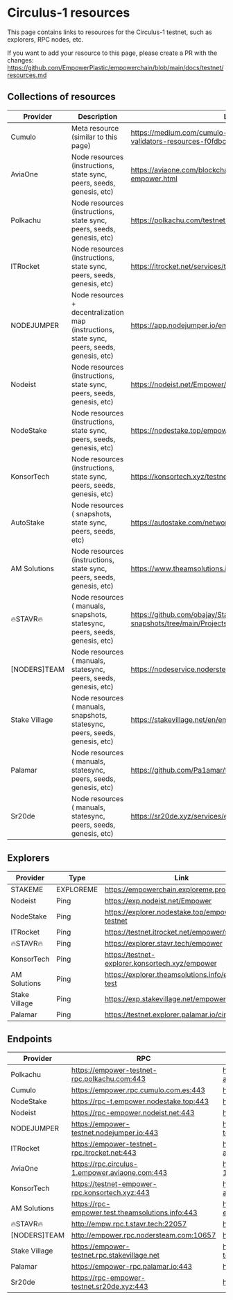 # Circulus-1 resources

This page contains links to resources for the Circulus-1 testnet, such as explorers, RPC nodes, etc.

If you want to add your resource to this page, please create a PR with the changes: https://github.com/EmpowerPlastic/empowerchain/blob/main/docs/testnet/resources.md

## Collections of resources

| Provider   | Description                                                                                  | Link                                                                                 |
|------------|----------------------------------------------------------------------------------------------|--------------------------------------------------------------------------------------|
| Cumulo     | Meta resource (similar to this page)                                                         | https://medium.com/cumulo-pro/empower-community-of-validators-resources-f0fdbc5a5609 |
| AviaOne    | Node resources (instructions, state sync, peers, seeds, genesis, etc)                        | https://aviaone.com/blockchains-service/circulus-1-empower.html                      |
| Polkachu   | Node resources (instructions, state sync, peers, seeds, genesis, etc)                        | https://polkachu.com/testnets/empower                                                | 
| ITRocket   | Node resources (instructions, state sync, peers, seeds, genesis, etc)                        | https://itrocket.net/services/testnet/empower                                        |
| NODEJUMPER | Node resources + decentralization map (instructions, state sync, peers, seeds, genesis, etc) | https://app.nodejumper.io/empower-testnet                                            |
| Nodeist    | Node resources (instructions, state sync, peers, seeds, genesis, etc)                        | https://nodeist.net/Empower/                                                         |
| NodeStake  | Node resources (instructions, state sync, peers, seeds, genesis, etc)                        | https://nodestake.top/empower                                                        |
| KonsorTech | Node resources (instructions, state sync, peers, seeds, genesis, etc)                        | https://konsortech.xyz/testnet/empower                                               |
| AutoStake  | Node resources ( snapshots, state sync, peers, seeds, etc)                                   | https://autostake.com/networks/testnets/empower/#services                            |
| AM Solutions | Node resources (instructions, state sync, peers, seeds, genesis, etc)                      | https://www.theamsolutions.info/empowerchain                                         |
| 🔥STAVR🔥  | Node resources ( manuals, snapshots, statesync, peers, seeds, genesis, etc)                  | https://github.com/obajay/StateSync-snapshots/tree/main/Projects/Empower             |
| [NODERS]TEAM | Node resources ( manuals, statesync, peers, seeds, genesis, etc)                           | https://nodeservice.nodersteam.com/title/testnets/empower                            |
| Stake Village | Node resources ( manuals, snapshots, statesync, peers, seeds, genesis, etc)               | https://stakevillage.net/en/empowerchain-testnet                                     |
| Palamar    | Node resources ( manuals, statesync, peers, seeds, genesis, etc)                             | https://github.com/Pa1amar/testnets/tree/main/empower   
| Sr20de     | Node resources ( manuals, statesync, peers, seeds, genesis, etc)                             | https://sr20de.xyz/services/empower-testnet/   |

## Explorers

| Provider  | Type      | Link                                           |
|-----------|-----------|------------------------------------------------|
| STAKEME   | EXPLOREME | https://empowerchain.exploreme.pro/            |
| Nodeist   | Ping      | https://exp.nodeist.net/Empower                |
| NodeStake | Ping      | https://explorer.nodestake.top/empower-testnet |
| ITRocket  | Ping      | https://testnet.itrocket.net/empower/staking   |
| 🔥STAVR🔥 | Ping      | https://explorer.stavr.tech/empower            |
| KonsorTech | Ping     | https://testnet-explorer.konsortech.xyz/empower |
| AM Solutions | Ping     | https://explorer.theamsolutions.info/empower-test |
| Stake Village | Ping     | https://exp.stakevillage.net/empower-testnet |
| Palamar   | Ping      | https://testnet.explorer.palamar.io/circulus-1 |

## Endpoints

| Provider   | RPC                                            | API                                          | gRPC                                    |
|------------|------------------------------------------------|----------------------------------------------|-----------------------------------------|
| Polkachu   | https://empower-testnet-rpc.polkachu.com:443   | https://empower-testnet-api.polkachu.com/    | empower-testnet-grpc.polkachu.com:17490 |
| Cumulo     | https://empower.rpc.cumulo.com.es:443          | https://empower.api.cumulo.com.es:443        | empower.grpc.cumulo.com.es:443          |
| NodeStake  | https://rpc-t.empower.nodestake.top:443        | https://api-t.empower.nodestake.top          | grpc-t.empower.nodestake.top:9090       |
| Nodeist    | https://rpc-empower.nodeist.net:443            | https://api-empower.nodeist.net              | N/A                                     |
| NODEJUMPER | https://empower-testnet.nodejumper.io:443      | https://empower-testnet.nodejumper.io:1317   | empower-testnet.nodejumper.io:9090      |
| ITRocket   | https://empower-testnet-rpc.itrocket.net:443   | https://empower-testnet-api.itrocket.net:443 | empower-testnet-grpc.itrocket.net:16090 |
| AviaOne    | https://rpc.circulus-1.empower.aviaone.com:443 | https://api.circulus-1.empower.aviaone.com   | grpc.circulus-1.empower.aviaone.com:443 |
| KonsorTech | https://testnet-empower-rpc.konsortech.xyz:443 | https://testnet-empower-api.konsortech.xyz   | testnet-empower.konsortech.xyz:25090    |
| AM Solutions | https://rpc-empower.test.theamsolutions.info:443 | https://rest-empower.test.theamsolutions.info:443 | grpc-empower.test.theamsolutions.info:443 |
| 🔥STAVR🔥  | http://empw.rpc.t.stavr.tech:22057             | https://empw.api.t.stavr.tech                | empw.grpc.t.stavr.tech:9141             |
| [NODERS]TEAM | http://empower.rpc.nodersteam.com:10657       | http://empower.api.nodersteam.com:2003       | empower.grpc.nodersteam.com:9791        |
| Stake Village | https://empower-testnet.rpc.stakevillage.net | https://empower-testnet.api.stakevillage.net | empower-testnet.grpc.stakevillage.net:16590 |
| Palamar    | https://empower-rpc.palamar.io:443             | https://empower-api.palamar.io:443           | empower-grpc.palamar.io:10891           |
| Sr20de     | https://rpc-empower-testnet.sr20de.xyz:443     | https://api-empower-testnet.sr20de.xyz        | grpc-empower-testnet.sr20de.xyz        |

